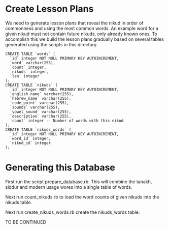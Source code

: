 # Create Lesson Plans

We need to generate lesson plans that reveal the nikud in order of
commonness and using the most common words. An example word for a given
nikud must not contain future nikuds, only already known ones. To
accomplish this we build the lesson plans gradually based on several
tables generated using the scripts in this directory.

```
CREATE TABLE `words` (
  `id` integer NOT NULL PRIMARY KEY AUTOINCREMENT,
  `word` varchar(255),
  `count` integer,
  `nikuds` integer,
  `len` integer
);
CREATE TABLE `nikuds` (
  `id` integer NOT NULL PRIMARY KEY AUTOINCREMENT,
  `english_name` varchar(255),
  `hebrew_name` varchar(255),
  `code_point` varchar(255),
  `sounds` varchar(255),
  `vowel_sound` varchar(255),
  `description` varchar(255),
  `count` integer -- Number of words with this nikud
);
CREATE TABLE `nikuds_words` (
  `id` integer NOT NULL PRIMARY KEY AUTOINCREMENT,
  `word_id` integer,
  `nikud_id` integer
);
```

# Generating this Database

First run the script prepare_database.rb. This will combine the tanakh,
siddur and modern usage wores into a single table of words.

Next run count_nikuds.rb to load the word counts of given nikuds into
the nikuds table.

Next run create_nikuds_words.rb create the nikuds_words table.

TO BE CONTINUED
